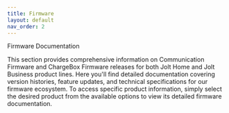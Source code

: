 ```yaml
---
title: Firmware
layout: default
nav_order: 2
---
```


Firmware Documentation

This section provides comprehensive information on Communication Firmware and ChargeBox Firmware releases for both Jolt Home and Jolt Business product lines. Here you'll find detailed documentation covering version histories, feature updates, and technical specifications for our firmware ecosystem. To access specific product information, simply select the desired product from the available options to view its detailed firmware documentation.
